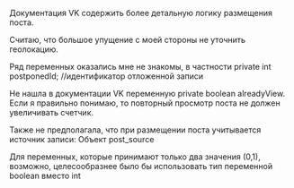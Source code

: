 Документация VK содержить более детальную логику размещения поста. 

Считаю, что большое упущение с моей стороны не уточнить геолокацию. 

Ряд переменных оказались мне не знакомы, в частности private int postponedId; //идентификатор отложенной записи

Не нашла в документации VK переменную private boolean alreadyView. Если я правильно понимаю, то повторный просмотр поста не должен увеличивать счетчик.

Также не предполагала, что при размещении поста учитывается источник записи: Объект post_source

Для переменных, которые принимают только два значения (0,1), возможно, целесообразнее было бы использовать тип переменной boolean вместо int 
